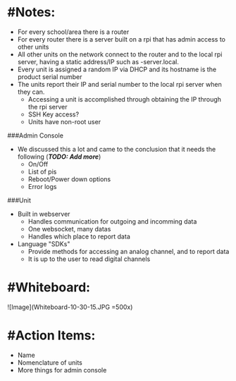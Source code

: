 #Notes:
============

- For every school/area there is a router
- For every router there is a server built on a rpi that has admin access to other units
- All other units on the network connect to the router and to the local rpi server, having a static address/IP such as <product-name>-server.local.
- Every unit is assigned a random IP via DHCP and its hostname is the product serial number
- The units report their IP and serial number to the local rpi server when they can.
  - Accessing a unit is accomplished through obtaining the IP through the rpi server
  - SSH Key access?
  - Units have non-root user

###Admin Console
- We discussed this a lot and came to the conclusion that it needs the following (***TODO: Add more***)
  - On/Off
  - List of pis
  - Reboot/Power down options
  - Error logs

###Unit
- Built in webserver
  - Handles communication for outgoing and incomming data
  - One websocket, many datas
  - Handles which place to report data
- Language "SDKs"
  - Provide methods for accessing an analog channel, and to report data
  - It is up to the user to read digital channels
  
#Whiteboard:
============
![Image](Whiteboard-10-30-15.JPG =500x)

#Action Items:
============

 - Name
 - Nomenclature of units
 - More things for admin console
